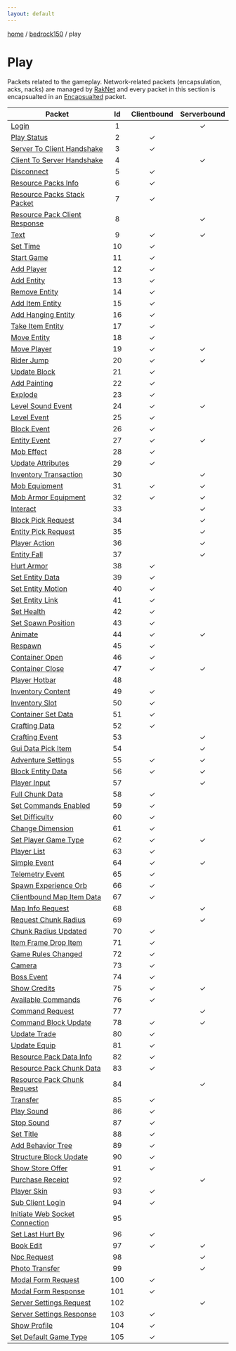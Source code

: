 ```yaml
---
layout: default
---
```


[home](/)  /  [bedrock150](/protocol/bedrock150)  /  play

# Play

Packets related to the gameplay. Network-related packets (encapsulation, acks, nacks) are managed by [RakNet](../raknet/8.html) and every packet in this section is encapsualted in an [Encapsualted](../raknet/8.html#control_encapsulated) packet.

Packet | Id | Clientbound | Serverbound
---|:---:|:---:|:---:
[Login](playlogin) | 1 |   | ✓
[Play Status](playplay-status) | 2 | ✓ |  
[Server To Client Handshake](playserver-to-client-handshake) | 3 | ✓ |  
[Client To Server Handshake](playclient-to-server-handshake) | 4 |   | ✓
[Disconnect](playdisconnect) | 5 | ✓ |  
[Resource Packs Info](playresource-packs-info) | 6 | ✓ |  
[Resource Packs Stack Packet](playresource-packs-stack-packet) | 7 | ✓ |  
[Resource Pack Client Response](playresource-pack-client-response) | 8 |   | ✓
[Text](playtext) | 9 | ✓ | ✓
[Set Time](playset-time) | 10 | ✓ |  
[Start Game](playstart-game) | 11 | ✓ |  
[Add Player](playadd-player) | 12 | ✓ |  
[Add Entity](playadd-entity) | 13 | ✓ |  
[Remove Entity](playremove-entity) | 14 | ✓ |  
[Add Item Entity](playadd-item-entity) | 15 | ✓ |  
[Add Hanging Entity](playadd-hanging-entity) | 16 | ✓ |  
[Take Item Entity](playtake-item-entity) | 17 | ✓ |  
[Move Entity](playmove-entity) | 18 | ✓ |  
[Move Player](playmove-player) | 19 | ✓ | ✓
[Rider Jump](playrider-jump) | 20 | ✓ | ✓
[Update Block](playupdate-block) | 21 | ✓ |  
[Add Painting](playadd-painting) | 22 | ✓ |  
[Explode](playexplode) | 23 | ✓ |  
[Level Sound Event](playlevel-sound-event) | 24 | ✓ | ✓
[Level Event](playlevel-event) | 25 | ✓ |  
[Block Event](playblock-event) | 26 | ✓ |  
[Entity Event](playentity-event) | 27 | ✓ | ✓
[Mob Effect](playmob-effect) | 28 | ✓ |  
[Update Attributes](playupdate-attributes) | 29 | ✓ |  
[Inventory Transaction](playinventory-transaction) | 30 |   | ✓
[Mob Equipment](playmob-equipment) | 31 | ✓ | ✓
[Mob Armor Equipment](playmob-armor-equipment) | 32 | ✓ | ✓
[Interact](playinteract) | 33 |   | ✓
[Block Pick Request](playblock-pick-request) | 34 |   | ✓
[Entity Pick Request](playentity-pick-request) | 35 |   | ✓
[Player Action](playplayer-action) | 36 |   | ✓
[Entity Fall](playentity-fall) | 37 |   | ✓
[Hurt Armor](playhurt-armor) | 38 | ✓ |  
[Set Entity Data](playset-entity-data) | 39 | ✓ |  
[Set Entity Motion](playset-entity-motion) | 40 | ✓ |  
[Set Entity Link](playset-entity-link) | 41 | ✓ |  
[Set Health](playset-health) | 42 | ✓ |  
[Set Spawn Position](playset-spawn-position) | 43 | ✓ |  
[Animate](playanimate) | 44 | ✓ | ✓
[Respawn](playrespawn) | 45 | ✓ |  
[Container Open](playcontainer-open) | 46 | ✓ |  
[Container Close](playcontainer-close) | 47 | ✓ | ✓
[Player Hotbar](playplayer-hotbar) | 48 |   |  
[Inventory Content](playinventory-content) | 49 | ✓ |  
[Inventory Slot](playinventory-slot) | 50 | ✓ |  
[Container Set Data](playcontainer-set-data) | 51 | ✓ |  
[Crafting Data](playcrafting-data) | 52 | ✓ |  
[Crafting Event](playcrafting-event) | 53 |   | ✓
[Gui Data Pick Item](playgui-data-pick-item) | 54 |   | ✓
[Adventure Settings](playadventure-settings) | 55 | ✓ | ✓
[Block Entity Data](playblock-entity-data) | 56 | ✓ | ✓
[Player Input](playplayer-input) | 57 |   | ✓
[Full Chunk Data](playfull-chunk-data) | 58 | ✓ |  
[Set Commands Enabled](playset-commands-enabled) | 59 | ✓ |  
[Set Difficulty](playset-difficulty) | 60 | ✓ |  
[Change Dimension](playchange-dimension) | 61 | ✓ |  
[Set Player Game Type](playset-player-game-type) | 62 | ✓ | ✓
[Player List](playplayer-list) | 63 | ✓ |  
[Simple Event](playsimple-event) | 64 | ✓ | ✓
[Telemetry Event](playtelemetry-event) | 65 | ✓ |  
[Spawn Experience Orb](playspawn-experience-orb) | 66 | ✓ |  
[Clientbound Map Item Data](playclientbound-map-item-data) | 67 | ✓ |  
[Map Info Request](playmap-info-request) | 68 |   | ✓
[Request Chunk Radius](playrequest-chunk-radius) | 69 |   | ✓
[Chunk Radius Updated](playchunk-radius-updated) | 70 | ✓ |  
[Item Frame Drop Item](playitem-frame-drop-item) | 71 | ✓ |  
[Game Rules Changed](playgame-rules-changed) | 72 | ✓ |  
[Camera](playcamera) | 73 | ✓ |  
[Boss Event](playboss-event) | 74 | ✓ |  
[Show Credits](playshow-credits) | 75 | ✓ | ✓
[Available Commands](playavailable-commands) | 76 | ✓ |  
[Command Request](playcommand-request) | 77 |   | ✓
[Command Block Update](playcommand-block-update) | 78 | ✓ | ✓
[Update Trade](playupdate-trade) | 80 | ✓ |  
[Update Equip](playupdate-equip) | 81 | ✓ |  
[Resource Pack Data Info](playresource-pack-data-info) | 82 | ✓ |  
[Resource Pack Chunk Data](playresource-pack-chunk-data) | 83 | ✓ |  
[Resource Pack Chunk Request](playresource-pack-chunk-request) | 84 |   | ✓
[Transfer](playtransfer) | 85 | ✓ |  
[Play Sound](playplay-sound) | 86 | ✓ |  
[Stop Sound](playstop-sound) | 87 | ✓ |  
[Set Title](playset-title) | 88 | ✓ |  
[Add Behavior Tree](playadd-behavior-tree) | 89 | ✓ |  
[Structure Block Update](playstructure-block-update) | 90 | ✓ |  
[Show Store Offer](playshow-store-offer) | 91 | ✓ |  
[Purchase Receipt](playpurchase-receipt) | 92 |   | ✓
[Player Skin](playplayer-skin) | 93 | ✓ |  
[Sub Client Login](playsub-client-login) | 94 | ✓ |  
[Initiate Web Socket Connection](playinitiate-web-socket-connection) | 95 |   |  
[Set Last Hurt By](playset-last-hurt-by) | 96 | ✓ |  
[Book Edit](playbook-edit) | 97 | ✓ | ✓
[Npc Request](playnpc-request) | 98 |   | ✓
[Photo Transfer](playphoto-transfer) | 99 |   | ✓
[Modal Form Request](playmodal-form-request) | 100 | ✓ |  
[Modal Form Response](playmodal-form-response) | 101 | ✓ |  
[Server Settings Request](playserver-settings-request) | 102 |   | ✓
[Server Settings Response](playserver-settings-response) | 103 | ✓ |  
[Show Profile](playshow-profile) | 104 | ✓ |  
[Set Default Game Type](playset-default-game-type) | 105 | ✓ |  

